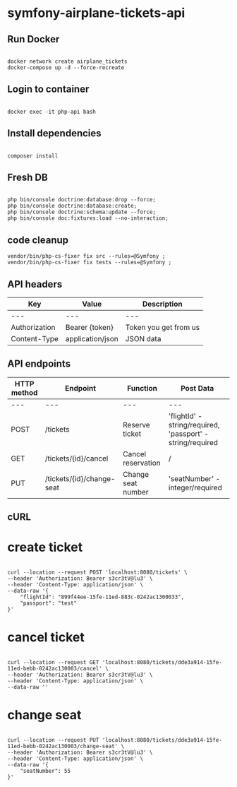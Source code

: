 # symfony-airplane-tickets-api

## Run Docker

```

docker network create airplane_tickets
docker-compose up -d --force-recreate

```

## Login to container

```

docker exec -it php-api bash

```

## Install dependencies

```

composer install

```



## Fresh DB

```

php bin/console doctrine:database:drop --force;
php bin/console doctrine:database:create;
php bin/console doctrine:schema:update --force;
php bin/console doc:fixtures:load --no-interaction;

```

## code cleanup

```
vendor/bin/php-cs-fixer fix src --rules=@Symfony ;
vendor/bin/php-cs-fixer fix tests --rules=@Symfony ;

```

## API headers

| Key           | Value            | Description           |
|---------------|------------------|-----------------------|
| ---           | ---              | ---                   |
| Authorization | Bearer {token}   | Token you get from us |
| Content-Type  | application/json | JSON data             |


## API endpoints

| HTTP method | Endpoint                  | Function                              | Post Data                                                  |
|-------------|---------------------------|---------------------------------------|------------------------------------------------------------|
| ---         | ---                       | ---                                   | ---                                                        |
| POST        | /tickets                  | Reserve ticket                        | 'flightId' - string/required, 'passport' - string/required |
| GET         | /tickets/{id}/cancel      | Cancel reservation                    | /                                                          |
| PUT         | /tickets/{id}/change-seat | Change seat number                    | 'seatNumber' - integer/required                            |

## cURL

# create ticket

```

curl --location --request POST 'localhost:8080/tickets' \
--header 'Authorization: Bearer s3cr3tV@lu3' \
--header 'Content-Type: application/json' \
--data-raw '{
    "flightId": "899f44ee-15fe-11ed-883c-0242ac1300033",
    "passport": "test"
}'

```

# cancel ticket

```

curl --location --request GET 'localhost:8080/tickets/dde3a914-15fe-11ed-bebb-0242ac130003/cancel' \
--header 'Authorization: Bearer s3cr3tV@lu3' \
--header 'Content-Type: application/json' \
--data-raw ''

```

# change seat

```

curl --location --request PUT 'localhost:8080/tickets/dde3a914-15fe-11ed-bebb-0242ac130003/change-seat' \
--header 'Authorization: Bearer s3cr3tV@lu3' \
--header 'Content-Type: application/json' \
--data-raw '{
    "seatNumber": 55
}'

```